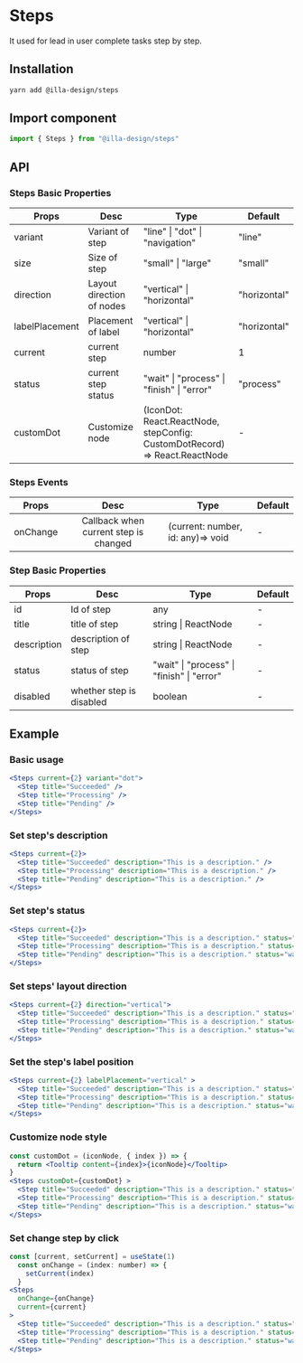 # Steps

It used for lead in user complete tasks step by step.

## Installation

```bash
yarn add @illa-design/steps
```

## Import component

```jsx
import { Steps } from "@illa-design/steps"
```

## API

### Steps Basic Properties

| Props          | Desc                      | Type                                                         | Default      |
| -------------- | ------------------------- | ------------------------------------------------------------ | ------------ |
| variant        | Variant of step           | "line" \| "dot" \| "navigation"                              | "line"       |
| size           | Size of step              | "small" \| "large"                                           | "small"      |
| direction      | Layout direction of nodes | "vertical" \| "horizontal"                                   | "horizontal" |
| labelPlacement | Placement of label        | "vertical" \| "horizontal"                                   | "horizontal" |
| current        | current step              | number                                                       | 1            |
| status         | current step status       | "wait" \| "process" \| "finish" \| "error"                   | "process"    |
| customDot      | Customize node            | (IconDot: React.ReactNode, stepConfig: CustomDotRecord) => React.ReactNode | -            |

### Steps Events

| Props    |                 Desc                  | Type                              | Default |
| -------- | :-----------------------------------: | --------------------------------- | ------- |
| onChange | Callback when current step is changed | (current: number, id: any)=> void | -       |

### Step Basic Properties

| Props       | Desc                     | Type                                       | Default |
| ----------- | ------------------------ | ------------------------------------------ | ------- |
| id          | Id of step               | any                                        | -       |
| title       | title of step            | string \| ReactNode                        | -       |
| description | description of step      | string \| ReactNode                        | -       |
| status      | status of step           | "wait" \| "process" \| "finish" \| "error" | -       |
| disabled    | whether step is disabled | boolean                                    | -       |

## Example

### Basic usage

```jsx
<Steps current={2} variant="dot">
  <Step title="Succeeded" />
  <Step title="Processing" />
  <Step title="Pending" />
</Steps>
```

### Set step's description

```jsx
<Steps current={2}>
  <Step title="Succeeded" description="This is a description." />
  <Step title="Processing" description="This is a description." />
  <Step title="Pending" description="This is a description." />
</Steps>
```

### Set step's status

```jsx
<Steps current={2}>
  <Step title="Succeeded" description="This is a description." status="finish" />
  <Step title="Processing" description="This is a description." status="process" />
  <Step title="Pending" description="This is a description." status="wait" />
</Steps>
```

### Set steps' layout direction

```jsx
<Steps current={2} direction="vertical">
  <Step title="Succeeded" description="This is a description." status="finish" />
  <Step title="Processing" description="This is a description." status="process" />
  <Step title="Pending" description="This is a description." status="wait" />
</Steps>
```

### Set the step's label position

```jsx
<Steps current={2} labelPlacement="vertical" >
  <Step title="Succeeded" description="This is a description." status="finish" />
  <Step title="Processing" description="This is a description." status="process" />
  <Step title="Pending" description="This is a description." status="wait" />
</Steps>
```

### Customize node style

```jsx
const customDot = (iconNode, { index }) => {
  return <Tooltip content={index}>{iconNode}</Tooltip>
}
<Steps customDot={customDot} >
  <Step title="Succeeded" description="This is a description." status="finish" />
  <Step title="Processing" description="This is a description." status="process" />
  <Step title="Pending" description="This is a description." status="wait" />
</Steps>
```

### Set change step by click

```jsx
const [current, setCurrent] = useState(1)
  const onChange = (index: number) => {
    setCurrent(index)
  }
<Steps 
  onChange={onChange}
  current={current} 
>
  <Step title="Succeeded" description="This is a description." status="finish" />
  <Step title="Processing" description="This is a description." status="process" />
  <Step title="Pending" description="This is a description." status="wait" />
</Steps>
```
